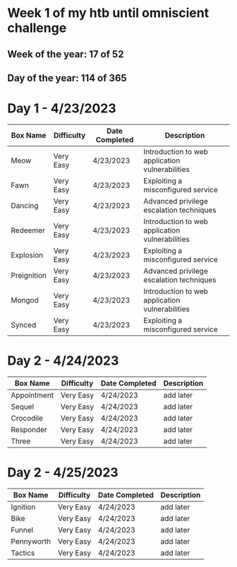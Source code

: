 # Week 1 of my htb until omniscient challenge 
## Week of the year: 17 of 52
## Day of the year: 114 of 365

# Day 1 - 4/23/2023
| Box Name | Difficulty | Date Completed | Description |
|---------|-----------|----------------|-------------|
| Meow   | Very Easy     | 4/23/2023      | Introduction to web application vulnerabilities |
| Fawn   | Very Easy    | 4/23/2023     | Exploiting a misconfigured service |
| Dancing   | Very Easy      | 4/23/2023     | Advanced privilege escalation techniques |
| Redeemer   | Very Easy      | 4/23/2023      | Introduction to web application vulnerabilities |
| Explosion   | Very Easy    | 4/23/2023      | Exploiting a misconfigured service |
| Preignition   | Very Easy     | 4/23/2023      | Advanced privilege escalation techniques |
| Mongod   | Very Easy     | 4/23/2023      | Introduction to web application vulnerabilities |
| Synced  | Very Easy    | 4/23/2023     | Exploiting a misconfigured service |

# Day 2 - 4/24/2023
| Box Name | Difficulty | Date Completed | Description |
|---------|-----------|----------------|-------------|
| Appointment   | Very Easy     | 4/24/2023      | add later |
| Sequel   | Very Easy    | 4/24/2023     | add later |
| Crocodile   | Very Easy      | 4/24/2023     | add later |
| Responder   | Very Easy      | 4/24/2023      | add later |
| Three   | Very Easy    | 4/24/2023      | add later |

# Day 2 - 4/25/2023
| Box Name | Difficulty | Date Completed | Description |
|---------|-----------|----------------|-------------|
| Ignition   | Very Easy     | 4/24/2023      | add later |
| Bike   | Very Easy     | 4/24/2023      | add later |
| Funnel  | Very Easy    | 4/24/2023     | add later |
| Pennyworth   | Very Easy     | 4/24/2023      | add later |
| Tactics  | Very Easy    | 4/24/2023     | add later |
